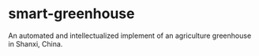 # smart-greenhouse
An automated and intellectualized implement of an agriculture greenhouse in Shanxi, China.
